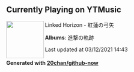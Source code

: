 ## Currently Playing on YTMusic

[<img align="left" width="100" src="https://lh3.googleusercontent.com/X5McHJkxIxoz2XjnfWUWkogITQ1oW7LQn7SmvfG33Jk6S3dYcxgmGTdOeZxZUgT4l1di3Wo7SX8EsRyB">](https://music.youtube.com/watch?v=749DIRUHhNY)

Linked Horizon - 紅蓮の弓矢

**Albums**: 進撃の軌跡

Last updated at 03/12/2021 14:43

#### Generated with [20chan/github-now](https://github.com/20chan/github-now)


<!--
**20chan/20chan** is a ✨ _special_ ✨ repository because its `README.md` (this file) appears on your GitHub profile.

Here are some ideas to get you started:

- 🔭 I’m currently working on ...
- 🌱 I’m currently learning ...
- 👯 I’m looking to collaborate on ...
- 🤔 I’m looking for help with ...
- 💬 Ask me about ...
- 📫 How to reach me: ...
- 😄 Pronouns: ...
- ⚡ Fun fact: ...
-->
